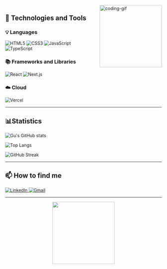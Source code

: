 
<img align="right" alt="coding-gif" height="200" src="https://media.giphy.com/media/qgQUggAC3Pfv687qPC/giphy.gif" />

## 🚀 Technologies and Tools

### 💡 Languages
<p>
  <img alt="HTML5" src="https://img.shields.io/badge/-HTML5-E34F26?logo=html5&logoColor=fff&style=for-the-badge" />
  <img alt="CSS3" src="https://img.shields.io/badge/-CSS3-1572B6?logo=css3&logoColor=fff&style=for-the-badge" />
  <img alt="JavaScript" src="https://img.shields.io/badge/-JavaScript-F7DF1E?logo=javascript&logoColor=000&style=for-the-badge" />
  <img alt="TypeScript" src="https://img.shields.io/badge/-TypeScript-3178C6?logo=typescript&logoColor=fff&style=for-the-badge" />
</p>

### 📚 Frameworks and Libraries
<p>
  <img alt="React" src="https://img.shields.io/badge/-React-61DAFB?logo=react&logoColor=000&style=for-the-badge" />
  <img alt="Next.js" src="https://img.shields.io/badge/-Next.js-000000?logo=nextdotjs&logoColor=fff&style=for-the-badge" />
</p>

### ☁️ Cloud
<p>
  <img alt="Vercel" src="https://img.shields.io/badge/-Vercel-000000?logo=vercel&logoColor=fff&style=for-the-badge" />
</p>

---

## 📊Statistics

<p>
  <img alt="Gu's GitHub stats" src="https://github-readme-stats.vercel.app/api?username=Gu-Fernandes&show_icons=true&theme=dracula&hide_border=true&border_radius=12" />
</p>

<p>
  <img alt="Top Langs" src="https://github-readme-stats.vercel.app/api/top-langs/?username=Gu-Fernandes&layout=compact&theme=dracula&hide_border=true&border_radius=12" />
</p>

<p>
  <img alt="GitHub Streak" src="https://github-readme-streak-stats.herokuapp.com/?user=Gu-Fernandes&theme=dracula&border_radius=12" />
</p>


---

## 📫 How to find me

<p>
  <a href="https://linkedin.com/in/gustavo-fernandes-silva/" target="_blank">
    <img alt="LinkedIn" src="https://img.shields.io/badge/-LinkedIn-0A66C2?logo=linkedin&logoColor=fff&style=for-the-badge" />
  </a>
  <a href="mailto:gu03fernandes.s@gmail.com" target="_blank">
    <img alt="Gmail" src="https://img.shields.io/badge/-Gmail-D14836?logo=gmail&logoColor=fff&style=for-the-badge" />
  </a>
</p>

---

<div align="center">
  <img src="https://media0.giphy.com/media/v1.Y2lkPTc5MGI3NjExN2k4ZWlxM3Z3cjQ5Y3ZkOGRnZXgxdWg4d3Ewc3ZtMDVvN2txNXJzaSZlcD12MV9pbnRlcm5hbF9naWZfYnlfaWQmY3Q9Zw/QEMfBsYMMamg92oG2w/giphy.gif" width="200" />
</div>
